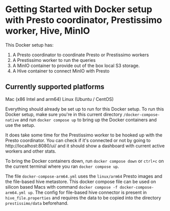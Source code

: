 # Getting Started with Docker setup with Presto coordinator, Prestissimo worker, Hive, MinIO

This Docker setup has:
1. A Presto coordinator to coordinate Presto or Prestissimo workers
2. A Prestissimo worker to run the queries
3. A MinIO container to provide out of the box local S3 storage. 
4. A Hive container to connect MinIO with Presto

## Currently supported platforms
Mac (x86 Intel and arm64)
Linux (Ubuntu / CentOS)

Everything should already be set up to run for this Docker setup. To run this Docker setup, make sure you're in this current directory `/docker-compose-native` and run `docker compose up` to bring up the Docker containers and use the setup. 

It does take some time for the Prestissimo worker to be hooked up with the Presto coordinator. You can check if it's connected or not by going to http://localhost:8080/ui/ and it should show a dashboard with current active workers and other stats.

To bring the Docker containers down, run `docker compose down` or `ctrl+c` on the current terminal where you ran `docker compose up`.

The file `docker-compose-arm64.yml` uses the `linux/arm64` Presto images and the file-based hive metastore. This docker compose file can be used on silicon based Macs with command `docker compose -f docker-compose-arm64.yml up`. The config for file-based hive connector is present in `hive_file.properties` and requires the data to be copied into the directory `prestissimo/data` beforehand. 